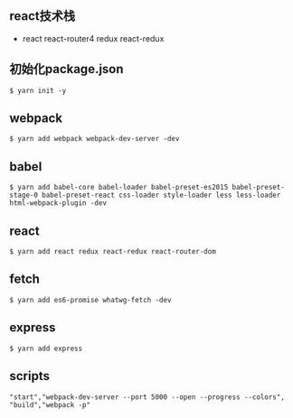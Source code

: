 ## react技术栈
- react react-router4 redux react-redux
## 初始化package.json
```
$ yarn init -y
```
## webpack
```
$ yarn add webpack webpack-dev-server -dev
```
## babel
```
$ yarn add babel-core babel-loader babel-preset-es2015 babel-preset-stage-0 babel-preset-react css-loader style-loader less less-loader html-webpack-plugin -dev
```
## react
```
$ yarn add react redux react-redux react-router-dom 
```
## fetch
```
$ yarn add es6-promise whatwg-fetch -dev
```
## express
```
$ yarn add express
```
## scripts
```
"start","webpack-dev-server --port 5000 --open --progress --colors",
"build","webpack -p"
```